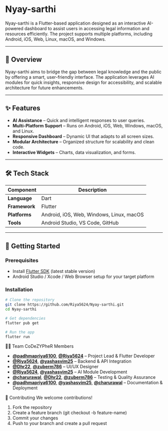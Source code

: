 # Nyay-sarthi

Nyay-sarthi is a Flutter-based application designed as an interactive AI-powered dashboard to assist users in accessing legal information and resources efficiently. The project supports multiple platforms, including Android, iOS, Web, Linux, macOS, and Windows.

---

## 📌 Overview

Nyay-sarthi aims to bridge the gap between legal knowledge and the public by offering a smart, user-friendly interface. The application leverages AI modules for quick insights, responsive design for accessibility, and scalable architecture for future enhancements.

---

## ✨ Features

- **AI Assistance** – Quick and intelligent responses to user queries.
- **Multi-Platform Support** – Runs on Android, iOS, Web, Windows, macOS, and Linux.
- **Responsive Dashboard** – Dynamic UI that adapts to all screen sizes.
- **Modular Architecture** – Organized structure for scalability and clean code.
- **Interactive Widgets** – Charts, data visualization, and forms.

---

## 🛠 Tech Stack

| Component | Description |
|-----------|-------------|
| **Language** | Dart |
| **Framework** | Flutter |
| **Platforms** | Android, iOS, Web, Windows, Linux, macOS |
| **Tools** | Android Studio, VS Code, GitHub |

---

## 🚀 Getting Started

### Prerequisites
- Install [Flutter SDK](https://flutter.dev/docs/get-started/install) (latest stable version)
- Android Studio / Xcode / Web Browser setup for your target platform

### Installation
```bash
# Clone the repository
git clone https://github.com/Riya5624/Nyay-sarthi.git
cd Nyay-sarthi

# Get dependencies
flutter pub get

# Run the app
flutter run
```

👩‍💻 Team CoDeZYPheR Members
- **[@padhmapriya6100](https://github.com/padhmapriya6100)**, **[@Riya5624](https://github.com/Riya5624)** – Project Lead & Flutter Developer  
- **[@Riya5624](https://github.com/Riya5624)**, **[@yashasvim25](https://github.com/yashasvim25)** – Backend & API Integration  
- **[@Dhr22](https://github.com/Dhr22)**, **[@zuberm786](https://github.com/zuberm786)** – UI/UX Designer  
- **[@Riya5624](https://github.com/Riya5624)**, **[@yashasvim25](https://github.com/yashasvim25)** – AI Module Development  
- **[@charurawal](https://github.com/charurawal)**, **[@Dhr22](https://github.com/Dhr22)**, **[@zuberm786](https://github.com/zuberm786)** – Testing & Quality Assurance  
- **[@padhmapriya6100](https://github.com/padhmapriya6100)**, **[@yashasvim25](https://github.com/yashasvim25)**, **[@charurawal](https://github.com/charurawal)** – Documentation & Deployment  


🤝 Contributing
We welcome contributions!
1. Fork the repository
2. Create a feature branch (git checkout -b feature-name)
3. Commit your changes
4. Push to your branch and create a pull request
